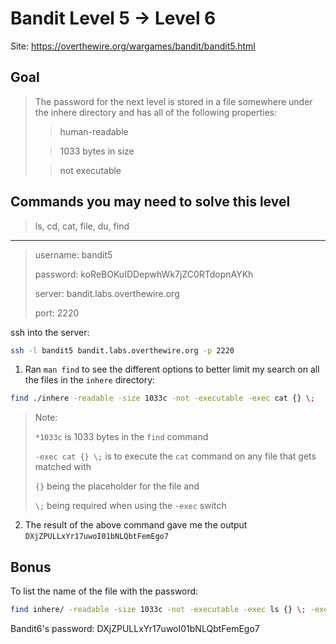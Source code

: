 # Bandit Level 5 → Level 6

Site: https://overthewire.org/wargames/bandit/bandit5.html
## Goal
> The password for the next level is stored in a file somewhere under the inhere directory and has all of the following properties:
>
>>  human-readable
>
>>  1033 bytes in size
>
>>  not executable


## Commands you may need to solve this level
> ls, cd, cat, file, du, find

-----------------

> username: bandit5
>
> password: koReBOKuIDDepwhWk7jZC0RTdopnAYKh
>
> server: bandit.labs.overthewire.org
>
> port: 2220

ssh into the server:
```bash
ssh -l bandit5 bandit.labs.overthewire.org -p 2220
```

1. Ran `man find` to see the different options to better limit my search on all the files in the `inhere` directory:
```bash
find ./inhere -readable -size 1033c -not -executable -exec cat {} \;
```
> Note:
> 
> `*1033c` is 1033 bytes in the `find` command
>  
>  `-exec cat {} \;` is to execute the `cat` command on any file that gets matched with 
>  
>  `{}` being the placeholder for the file and 
>  
>  `\;` being required when using the `-exec` switch

2. The result of the above command gave me the output `DXjZPULLxYr17uwoI01bNLQbtFemEgo7`

## Bonus
To list the name of the file with the password:
```bash
find inhere/ -readable -size 1033c -not -executable -exec ls {} \; -exec  cat {} \;
```

Bandit6's password: DXjZPULLxYr17uwoI01bNLQbtFemEgo7
